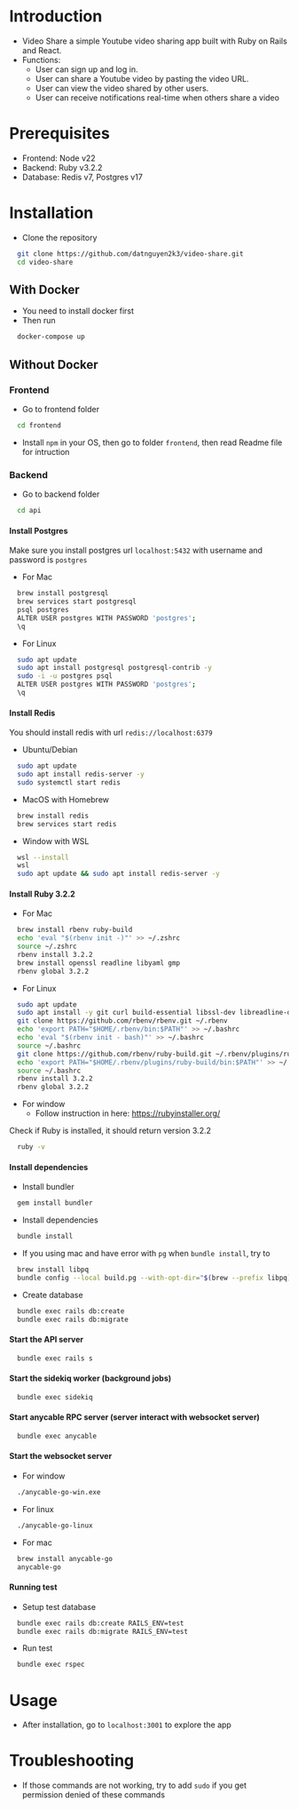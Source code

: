 # Introduction

- Video Share a simple Youtube video sharing app built with Ruby on Rails and React.
- Functions:
  - User can sign up and log in.
  - User can share a Youtube video by pasting the video URL.
  - User can view the video shared by other users.
  - User can receive notifications real-time when others share a video

# Prerequisites
  - Frontend: Node v22
  - Backend: Ruby v3.2.2
  - Database: Redis v7, Postgres v17

# Installation

- Clone the repository
```bash
  git clone https://github.com/datnguyen2k3/video-share.git
  cd video-share
```

## With Docker

- You need to install docker first
- Then run
```bash
  docker-compose up
```

## Without Docker

### Frontend
- Go to frontend folder
```bash
  cd frontend
```

- Install `npm` in your OS, then go to folder `frontend`, then read Readme file for íntruction 

### Backend
- Go to backend folder
```bash
  cd api
```

#### Install Postgres

Make sure you install postgres url `localhost:5432` with username and password is `postgres`

- For Mac
```bash
  brew install postgresql
  brew services start postgresql
  psql postgres
  ALTER USER postgres WITH PASSWORD 'postgres';
  \q
```

- For Linux
```bash
  sudo apt update
  sudo apt install postgresql postgresql-contrib -y
  sudo -i -u postgres psql
  ALTER USER postgres WITH PASSWORD 'postgres';
  \q
```

#### Install Redis
You should install redis with url `redis://localhost:6379`
- Ubuntu/Debian
```bash
  sudo apt update
  sudo apt install redis-server -y
  sudo systemctl start redis
```
- MacOS with Homebrew
```bash
  brew install redis
  brew services start redis
```
- Window with WSL
```bash 
  wsl --install
  wsl
  sudo apt update && sudo apt install redis-server -y
```

#### Install Ruby 3.2.2
- For Mac
```bash
  brew install rbenv ruby-build
  echo 'eval "$(rbenv init -)"' >> ~/.zshrc
  source ~/.zshrc
  rbenv install 3.2.2
  brew install openssl readline libyaml gmp
  rbenv global 3.2.2
```

- For Linux
```bash
  sudo apt update
  sudo apt install -y git curl build-essential libssl-dev libreadline-dev zlib1g-dev
  git clone https://github.com/rbenv/rbenv.git ~/.rbenv
  echo 'export PATH="$HOME/.rbenv/bin:$PATH"' >> ~/.bashrc
  echo 'eval "$(rbenv init - bash)"' >> ~/.bashrc
  source ~/.bashrc
  git clone https://github.com/rbenv/ruby-build.git ~/.rbenv/plugins/ruby-build
  echo 'export PATH="$HOME/.rbenv/plugins/ruby-build/bin:$PATH"' >> ~/.bashrc
  source ~/.bashrc
  rbenv install 3.2.2
  rbenv global 3.2.2
```

- For window
  + Follow instruction in here: https://rubyinstaller.org/

Check if Ruby is installed, it should return version 3.2.2
```bash
  ruby -v
```

#### Install dependencies
- Install bundler
```bash
  gem install bundler
```

- Install dependencies
```bash
  bundle install
```

- If you using mac and have error with `pg` when `bundle install`, try to
```bash
  brew install libpq
  bundle config --local build.pg --with-opt-dir="$(brew --prefix libpq)"
```

- Create database
```bash
  bundle exec rails db:create
  bundle exec rails db:migrate
```

#### Start the API server
```bash
  bundle exec rails s
```

#### Start the sidekiq worker (background jobs)
```bash
  bundle exec sidekiq
```

#### Start anycable RPC server (server interact with websocket server)
```bash
  bundle exec anycable
```

#### Start the websocket server
- For window
```bash
  ./anycable-go-win.exe 
```

- For linux
```bash
  ./anycable-go-linux
```

- For mac
```bash
  brew install anycable-go
  anycable-go
```

#### Running test
- Setup test database
```bash
  bundle exec rails db:create RAILS_ENV=test
  bundle exec rails db:migrate RAILS_ENV=test
```

- Run test
```bash
  bundle exec rspec
```

# Usage

- After installation, go to `localhost:3001` to explore the app

# Troubleshooting
- If those commands are not working, try to add `sudo` if you get permission denied of these commands